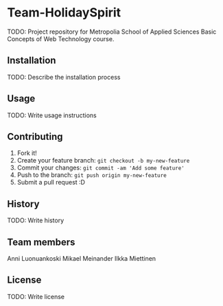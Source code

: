 # Team-HolidaySpirit
TODO: Project repository for Metropolia School of Applied Sciences Basic Concepts of Web Technology course.
## Installation
TODO: Describe the installation process
## Usage
TODO: Write usage instructions
## Contributing
1. Fork it!
2. Create your feature branch: `git checkout -b my-new-feature`
3. Commit your changes: `git commit -am 'Add some feature'`
4. Push to the branch: `git push origin my-new-feature`
5. Submit a pull request :D
## History
TODO: Write history
## Team members
Anni Luonuankoski
Mikael Meinander
Ilkka Miettinen
## License
TODO: Write license